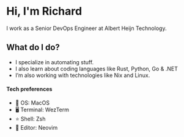 # Hi, I'm Richard

I work as a Senior DevOps Engineer at Albert Heijn Technology.

## What do I do?

- I specialize in automating stuff.
- I also learn about coding languages like Rust, Python, Go & .NET
- I’m also working with technologies like Nix and Linux.

#### Tech preferences

- 🎁 OS: MacOS
- 🖥️ Terminal: WezTerm
- ⭐ Shell: Zsh
- 📝 Editor: Neovim
